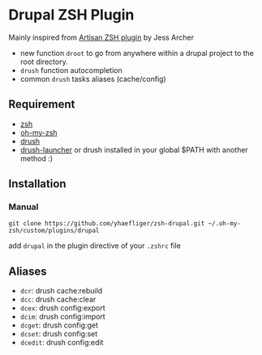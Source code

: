 # Drupal ZSH Plugin

Mainly inspired from [Artisan ZSH plugin](https://github.com/jessarcher/zsh-artisan) by Jess Archer

* new function `droot` to go from anywhere within a drupal project to the root directory.
* `drush` function autocompletion
* common `drush` tasks aliases (cache/config) 

## Requirement

* [zsh](https://www.zsh.org/)
* [oh-my-zsh](https://ohmyz.sh/)
* [drush](https://www.drush.org/)
* [drush-launcher](https://github.com/drush-ops/drush-launcher) or drush installed in your global $PATH with another method :)

## Installation

### Manual

```
git clone https://github.com/yhaefliger/zsh-drupal.git ~/.oh-my-zsh/custom/plugins/drupal
```

add `drupal` in the plugin directive of your `.zshrc` file

## Aliases

* `dcr`: drush cache:rebuild
* `dcc`: drush cache:clear
* `dcex`: drush config:export
* `dcim`: drush config:import
* `dcget`: drush config:get
* `dcset`: drush config:set
* `dcedit`: drush config:edit
